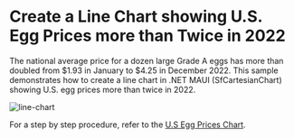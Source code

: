 # Create a Line Chart showing U.S. Egg Prices more than Twice in 2022
The national average price for a dozen large Grade A eggs has more than doubled from $1.93 in January to $4.25 in December 2022. This sample demonstrates how to create a line chart in .NET MAUI (SfCartesianChart) showing U.S. egg prices more than twice in 2022.

![line-chart](https://github.com/syncfusion-content/winui-docs/assets/105482474/d8d86ebe-6528-482a-b598-e2ad1f58019b)

For a step by step procedure, refer to the [U.S Egg Prices Chart](https://www.syncfusion.com/blogs/post/dotnet-maui-line-chart-visualize-egg-price.aspx).
